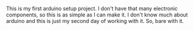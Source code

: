 This is my first arduino setup project. I don't have that many electronic components, so this is as simple as I can make it. I don't know much about arduino and this is just my second day of working with it. So, bare with it.
